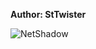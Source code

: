 <b>Author: StTwister</b><br>

![NetShadow](https://github.com/yuankong666/Ultimate-RAT-Collection/assets/128066597/1bf5b78f-d265-4d12-8c02-a157f7566db1)
